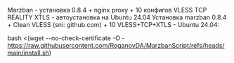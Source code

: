 Marzban - установка 0.8.4 + nginx proxy + 10 конфигов VLESS TCP REALITY XTLS - автоустановка на Ubuntu 24.04
Установка marzban 0.8.4 + Clean VLESS (sni: github.com) + 10 VLESS+TCP+XTLS - Ubuntu 24.04:

bash <(wget --no-check-certificate -O - https://raw.githubusercontent.com/RoganovDA/MarzbanScript/refs/heads/main/install.sh)
